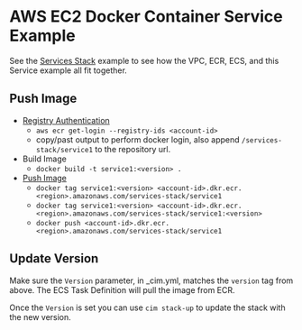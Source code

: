 # AWS EC2 Docker Container Service Example
See the [Services Stack](https://github.com/thestackshack/services-stack) example to see how the VPC, ECR, ECS, and this Service example all fit together.
## Push Image
- [Registry Authentication](http://docs.aws.amazon.com/AmazonECR/latest/userguide/Registries.html#registry_auth)
  - `aws ecr get-login --registry-ids <account-id>`
  - copy/past output to perform docker login,  also append `/services-stack/service1` to the repository url.
- Build Image
  - `docker build -t service1:<version> .`
- [Push Image](http://docs.aws.amazon.com/AmazonECR/latest/userguide/docker-push-ecr-image.html)
  - `docker tag service1:<version> <account-id>.dkr.ecr.<region>.amazonaws.com/services-stack/service1`
  - `docker tag service1:<version> <account-id>.dkr.ecr.<region>.amazonaws.com/services-stack/service1:<version>`
  - `docker push <account-id>.dkr.ecr.<region>.amazonaws.com/services-stack/service1`

## Update Version
Make sure the `Version` parameter, in _cim.yml, matches the `version` tag from above.  The ECS Task Definition will pull the image from ECR.

Once the `Version` is set you can use `cim stack-up` to update the stack with the new version.
